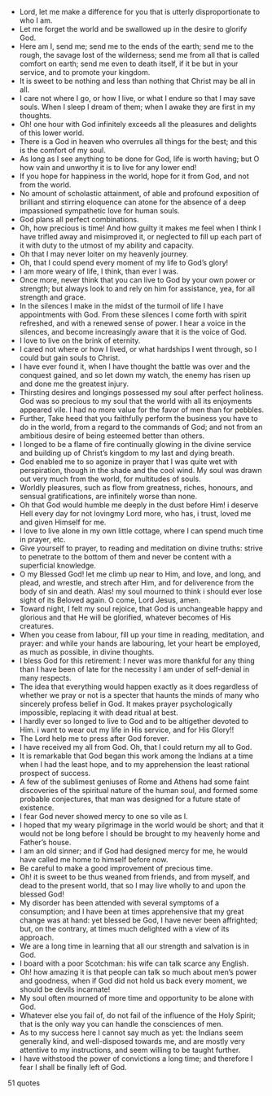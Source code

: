  - Lord, let me make a difference for you that is utterly disproportionate to who I am.
 - Let me forget the world and be swallowed up in the desire to glorify God.
 - Here am I, send me; send me to the ends of the earth; send me to the rough, the savage lost of the wilderness; send me from all that is called comfort on earth; send me even to death itself, if it be but in your service, and to promote your kingdom.
 - It is sweet to be nothing and less than nothing that Christ may be all in all.
 - I care not where I go, or how I live, or what I endure so that I may save souls. When I sleep I dream of them; when I awake they are first in my thoughts.
 - Oh! one hour with God infinitely exceeds all the pleasures and delights of this lower world.
 - There is a God in heaven who overrules all things for the best; and this is the comfort of my soul.
 - As long as I see anything to be done for God, life is worth having; but O how vain and unworthy it is to live for any lower end!
 - If you hope for happiness in the world, hope for it from God, and not from the world.
 - No amount of scholastic attainment, of able and profound exposition of brilliant and stirring eloquence can atone for the absence of a deep impassioned sympathetic love for human souls.
 - God plans all perfect combinations.
 - Oh, how precious is time! And how guilty it makes me feel when I think I have trifled away and misimproved it, or neglected to fill up each part of it with duty to the utmost of my ability and capacity.
 - Oh that I may never loiter on my heavenly journey.
 - Oh, that I could spend every moment of my life to God’s glory!
 - I am more weary of life, I think, than ever I was.
 - Once more, never think that you can live to God by your own power or strength; but always look to and rely on him for assistance, yea, for all strength and grace.
 - In the silences I make in the midst of the turmoil of life I have appointments with God. From these silences I come forth with spirit refreshed, and with a renewed sense of power. I hear a voice in the silences, and become increasingly aware that it is the voice of God.
 - I love to live on the brink of eternity.
 - I cared not where or how I lived, or what hardships I went through, so I could but gain souls to Christ.
 - I have ever found it, when I have thought the battle was over and the conquest gained, and so let down my watch, the enemy has risen up and done me the greatest injury.
 - Thirsting desires and longings possessed my soul after perfect holiness. God was so precious to my soul that the world with all its enjoyments appeared vile. I had no more value for the favor of men than for pebbles.
 - Further, Take heed that you faithfully perform the business you have to do in the world, from a regard to the commands of God; and not from an ambitious desire of being esteemed better than others.
 - I longed to be a flame of fire continually glowing in the divine service and building up of Christ’s kingdom to my last and dying breath.
 - God enabled me to so agonize in prayer that I was quite wet with perspiration, though in the shade and the cool wind. My soul was drawn out very much from the world, for multitudes of souls.
 - Worldly pleasures, such as flow from greatness, riches, honours, and sensual gratifications, are infinitely worse than none.
 - Oh that God would humble me deeply in the dust before Him! i deserve Hell every day for not lovingmy Lord more, who has, i trust, loved me and given Himself for me.
 - I love to live alone in my own little cottage, where I can spend much time in prayer, etc.
 - Give yourself to prayer, to reading and meditation on divine truths: strive to penetrate to the bottom of them and never be content with a superficial knowledge.
 - O my Blessed God! let me climb up near to Him, and love, and long, and plead, and wrestle, and strech after Him, and for deliverence from the body of sin and death. Alas! my soul mourned to think i should ever lose sight of its Beloved again. O come, Lord Jesus, amen.
 - Toward night, I felt my soul rejoice, that God is unchangeable happy and glorious and that He will be glorified, whatever becomes of His creatures.
 - When you cease from labour, fill up your time in reading, meditation, and prayer: and while your hands are labouring, let your heart be employed, as much as possible, in divine thoughts.
 - I bless God for this retirement: I never was more thankful for any thing than I have been of late for the necessity I am under of self-denial in many respects.
 - The idea that everything would happen exactly as it does regardless of whether we pray or not is a specter that haunts the minds of many who sincerely profess belief in God. It makes prayer psychologically impossible, replacing it with dead ritual at best.
 - I hardly ever so longed to live to God and to be altigether devoted to Him. i want to wear out my life in His service, and for His Glory!!
 - The Lord help me to press after God forever.
 - I have received my all from God. Oh, that I could return my all to God.
 - It is remarkable that God began this work among the Indians at a time when I had the least hope, and to my apprehension the least rational prospect of success.
 - A few of the sublimest geniuses of Rome and Athens had some faint discoveries of the spiritual nature of the human soul, and formed some probable conjectures, that man was designed for a future state of existence.
 - I fear God never showed mercy to one so vile as I.
 - I hoped that my weary pilgrimage in the world would be short; and that it would not be long before I should be brought to my heavenly home and Father’s house.
 - I am an old sinner; and if God had designed mercy for me, he would have called me home to himself before now.
 - Be careful to make a good improvement of precious time.
 - Oh! it is sweet to be thus weaned from friends, and from myself, and dead to the present world, that so I may live wholly to and upon the blessed God!
 - My disorder has been attended with several symptoms of a consumption; and I have been at times apprehensive that my great change was at hand: yet blessed be God, I have never been affrighted; but, on the contrary, at times much delighted with a view of its approach.
 - We are a long time in learning that all our strength and salvation is in God.
 - I board with a poor Scotchman: his wife can talk scarce any English.
 - Oh! how amazing it is that people can talk so much about men’s power and goodness, when if God did not hold us back every moment, we should be devils incarnate!
 - My soul often mourned of more time and opportunity to be alone with God.
 - Whatever else you fail of, do not fail of the influence of the Holy Spirit; that is the only way you can handle the consciences of men.
 - As to my success here I cannot say much as yet: the Indians seem generally kind, and well-disposed towards me, and are mostly very attentive to my instructions, and seem willing to be taught further.
 - I have withstood the power of convictions a long time; and therefore I fear I shall be finally left of God.

51 quotes